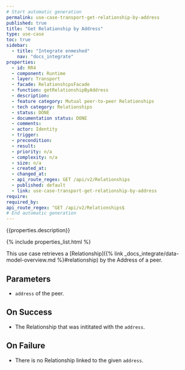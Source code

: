 ```yaml
---
# Start automatic generation
permalink: use-case-transport-get-relationship-by-address
published: true
title: "Get Relationship by Address"
type: use-case
toc: true
sidebar:
  - title: "Integrate enmeshed"
    nav: "docs_integrate"
properties:
  - id: RR4
  - component: Runtime
  - layer: Transport
  - facade: RelationshipsFacade
  - function: getRelationshipByAddress
  - description:
  - feature category: Mutual peer-to-peer Relationships
  - tech category: Relationships
  - status: DONE
  - documentation status: DONE
  - comments:
  - actor: Identity
  - trigger:
  - precondition:
  - result:
  - priority: n/a
  - complexity: n/a
  - size: n/a
  - created_at:
  - changed_at:
  - api_route_regex: GET /api/v2/Relationships
  - published: default
  - link: use-case-transport-get-relationship-by-address
require:
required_by:
api_route_regex: ^GET /api/v2/Relationships$
# End automatic generation
---
```


{{properties.description}}

{% include properties_list.html %}

This use case retrieves a [Relationship]({% link _docs_integrate/data-model-overview.md %}#relationship)
by the Address of a peer.

## Parameters

- `address` of the peer.

## On Success

- The Relationship that was inititated with the `address`.

## On Failure

- There is no Relationship linked to the given `address`.
